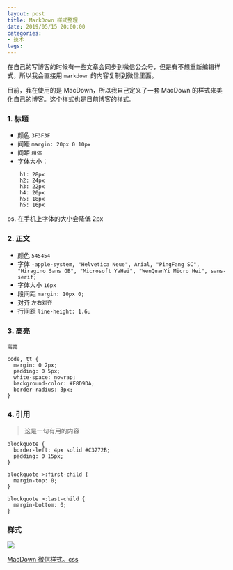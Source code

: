 ```yaml
---
layout: post
title: MarkDown 样式整理
date: 2019/05/15 20:00:00
categories:
- 技术
tags:
---
```


在自己的写博客的时候有一些文章会同步到微信公众号，但是有不想重新编辑样式，所以我会直接用 `markdown` 的内容复制到微信里面。

目前，我在使用的是 MacDown，所以我自己定义了一套 MacDown 的样式来美化自己的博客。这个样式也是目前博客的样式。

### 1. 标题

- 颜色 `3F3F3F`
- 间距 `margin: 20px 0 10px`
- 间距 `粗体`
- 字体大小：

```
    h1: 28px
    h2: 24px
    h3: 22px
    h4: 20px
    h5: 18px
    h5: 16px
```

ps. 在手机上字体的大小会降低 2px

### 2. 正文

- 颜色 `545454`
- 字体 `-apple-system, "Helvetica Neue", Arial, "PingFang SC", "Hiragino Sans GB", "Microsoft YaHei", "WenQuanYi Micro Hei", sans-serif;`
- 字体大小 `16px`
- 段间距 `margin: 10px 0;`
- 对齐 `左右对齐`
- 行间距 `line-height: 1.6;`

### 3. 高亮

`高亮`

```
code, tt {
  margin: 0 2px;
  padding: 0 5px;
  white-space: nowrap;
  background-color: #F8D9DA;
  border-radius: 3px;
}
```

### 4. 引用

> 这是一句有用的内容

```
blockquote {
  border-left: 4px solid #C3272B;
  padding: 0 15px;
}

blockquote >:first-child {
  margin-top: 0;
}

blockquote >:last-child {
  margin-bottom: 0;
}
```

### 样式

![](http://pics.naaln.com/blog/2019-05-15-111246.jpg-basicBlog)

[MacDown 微信样式。css](https://gist.github.com/whyliam/38a28d17f734c1a5fbf68017f079c2e4)
